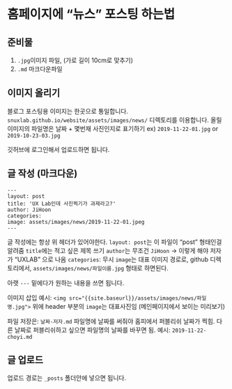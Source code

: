 # 홈페이지에 “뉴스” 포스팅 하는법
## 준비물
1. `.jpg`이미지 파일, (가로 길이 10cm로 맞추기)
2. `.md` 마크다운파일

## 이미지 올리기
블로그 포스팅용 이미지는 한곳으로 통일합니다.
`snuxlab.github.io/website/assets/images/news/` 디렉토리를 이용합니다.
올릴 이미지의 파일명은 날짜 + 몇번재 사진인지로 표기하기
ex) `2019-11-22-01.jpg` or `2019-10-23-03.jpg`

깃허브에 로그인해서 업로드하면 됩니다.

## 글 작성 (마크다운)
```
---
layout: post
title: 'UX Lab인데 사진찍기가 과제라고?'
author: JiHoon
categories: 
image: assets/images/news/2019-11-22-01.jpeg
---
```

글 작성에는 항상 위 헤더가 있어야한다.
`layout: post`는 이 파일이 “post” 형태인걸 알려줌
`title`에는 적고 싶은 제목 쓰기
`author`는 무조건 `JiHoon` -> 이렇게 해야 저자가 “UXLAB” 으로 나옴
`categories`: 무시
`image`는 대표 이미지 경로로, github 디렉토리에서, `assets/images/news/파일이름.jpg` 형태로 하면된다.

아랫 `---` 밑에다가 원하는 내용을 쓰면 됩니다.

이미지 삽입 예시:
`<img src="{{site.baseurl}}/assets/images/news/파일명.jpg">`
위에 header 부분의 `image`는 대표사진임 (메인페이지에서 보이는 미리보기)

파일 저장은: `날짜-저자.md`
파일명에 날짜를 써줘야 홈피에서 퍼블리쉬 날짜가 찍힘.
다른 날짜로 퍼블리쉬하고 싶으면 파일명의 날짜를 바꾸면 됨.
예시: `2019-11-22-choyi.md`

## 글 업로드
업로드 경로는
`_posts` 폴더안에 넣으면 됩니다.


